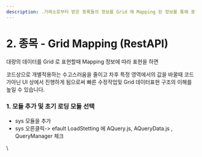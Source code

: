 ```yaml
---
description: .거래소로부터 받은 종록들의 정보를 Grid 에 Mapping 된 정보를 통해 표현
---
```


# 2. 종목 - Grid Mapping (RestAPI)

대량의 데이터를 Grid 로 표현할때 Mapping 정보에 따라 표현을 하면&#x20;

코드상으로 개별적용하는 수고스러움을 줄이고 차후 특정 영역에서의 값을 바꿀때 코드가아닌 UI 상에서 진행하게 됨으로써 빠른 수정작업및 Grid 데이터표현 구조의 이해를 높일 수 있습니다.

### 1. 모듈 추가 및 초기 로딩 모듈 선택

* sys 모듈을 추가
* sys 오른클릭->  efault LoadStetting 에 AQuery.js, AQueryData.js , QueryManager 체크





\






